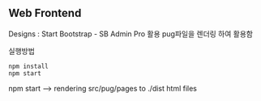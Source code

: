 ## Web Frontend

Designs : Start Bootstrap - SB Admin Pro 활용
pug파일을 렌더링 하여 활용함

실행방법

    npm install
    npm start

 npm start --> rendering src/pug/pages to ./dist html files